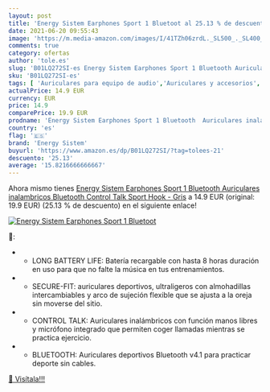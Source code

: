 ```yaml
---
layout: post
title: 'Energy Sistem Earphones Sport 1 Bluetoot al 25.13 % de descuento'
date: 2021-06-20 09:55:43
image: 'https://m.media-amazon.com/images/I/41TZh06zrdL._SL500_._SL400_.jpg'
comments: true
category: ofertas
author: 'tole.es'
slug: 'B01LQ272SI-es Energy Sistem Earphones Sport 1 Bluetooth Auriculares...'
sku: 'B01LQ272SI-es'
tags: [ 'Auriculares para equipo de audio','Auriculares y accesorios','Electrónica','auriculares','bluetooth','energy sistem', ]
actualPrice: 14.9 EUR
currency: EUR
price: 14.9
comparePrice: 19.9 EUR
prodname: 'Energy Sistem Earphones Sport 1 Bluetooth  Auriculares inalambricos  Bluetooth  Control Talk  Sport  Hook  - Gris'
country: 'es'
flag: '🇪🇸'
brand: 'Energy Sistem'
buyurl: 'https://www.amazon.es/dp/B01LQ272SI/?tag=tolees-21'
descuento: '25.13'
average: '15.8216666666667'
---
```


Ahora mismo tienes [Energy Sistem Earphones Sport 1 Bluetooth  Auriculares inalambricos  Bluetooth  Control Talk  Sport  Hook  - Gris](https://www.amazon.es/dp/B01LQ272SI/?tag=tolees-21) a 14.9 EUR (original: 19.9 EUR) (25.13 %  de descuento) en el siguiente enlace!

[![Energy Sistem Earphones Sport 1 Bluetoot](https://m.media-amazon.com/images/I/41TZh06zrdL._SL500_._SL400_.jpg)](https://www.amazon.es/dp/B01LQ272SI/?tag=tolees-21)

🔎:

- - LONG BATTERY LIFE: Batería recargable con hasta 8 horas duración en uso para que no falte la música en tus entrenamientos.
- - SECURE-FIT: auriculares deportivos, ultraligeros con almohadillas intercambiables y arco de sujeción flexible que se ajusta a la oreja sin moverse del sitio.
- - CONTROL TALK: Auriculares inalámbricos con función manos libres y micrófono integrado que permiten coger llamadas mientras se practica ejercicio.
- - BLUETOOTH: Auriculares deportivos Bluetooth v4.1 para practicar deporte sin cables.

[🛒 Visítala!!!](https://www.amazon.es/dp/B01LQ272SI/?tag=tolees-21)
